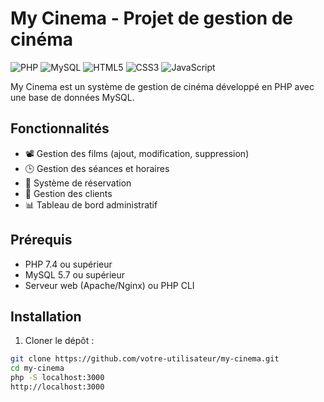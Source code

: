 # My Cinema - Projet de gestion de cinéma

![PHP](https://img.shields.io/badge/PHP-777BB4?style=for-the-badge&logo=php&logoColor=white)
![MySQL](https://img.shields.io/badge/MySQL-005C84?style=for-the-badge&logo=mysql&logoColor=white)
![HTML5](https://img.shields.io/badge/HTML5-E34F26?style=for-the-badge&logo=html5&logoColor=white)
![CSS3](https://img.shields.io/badge/CSS3-1572B6?style=for-the-badge&logo=css3&logoColor=white)
![JavaScript](https://img.shields.io/badge/JavaScript-323330?style=for-the-badge&logo=javascript&logoColor=F7DF1E)

My Cinema est un système de gestion de cinéma développé en PHP avec une base de données MySQL.

## Fonctionnalités

- 📽️ Gestion des films (ajout, modification, suppression)
- 🕒 Gestion des séances et horaires
- 🎫 Système de réservation
- 👥 Gestion des clients
- 📊 Tableau de bord administratif

## Prérequis

- PHP 7.4 ou supérieur
- MySQL 5.7 ou supérieur
- Serveur web (Apache/Nginx) ou PHP CLI

## Installation

1. Cloner le dépôt :

```bash
git clone https://github.com/votre-utilisateur/my-cinema.git
cd my-cinema
php -S localhost:3000
http://localhost:3000


